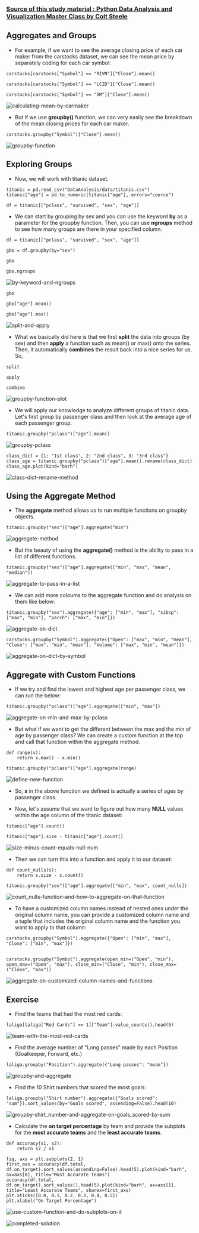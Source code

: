 ### [Source of this study material : Python Data Analysis and Visualization Master Class by Colt Steele](https://www.udemy.com/course/python-data-analysis-visualization/)


## Aggregates and Groups

- For example, if we want to see the average closing price of each car maker from the carstocks dataset, we can see the mean price by separately coding for each car symbol:


```
carstocks[carstocks["Symbol"] == "RIVN"]["Close"].mean()

carstocks[carstocks["Symbol"] == "LCID"]["Close"].mean()

carstocks[carstocks["Symbol"] == "GM"]["Close"].mean()
```


![calculating-mean-by-carmaker](/pictures/python/groupby-and-aggregates/calculating-mean-by-carmaker.PNG "calculating mean by carmaker")


- But if we use **groupby()** function, we can very easily see the breakdown of the mean closing prices for each car maker.


```
carstocks.groupby("Symbol")["Close"].mean()
```

![groupby-function](/pictures/python/groupby-and-aggregates/groupby-function.PNG "groupby function")


## Exploring Groups

- Now, we will work with titanic dataset.


```
titanic = pd.read_csv("DataAnalysis/data/titanic.csv")
titanic["age"] = pd.to_numeric(titanic["age"], errors="coerce")

df = titanic[["pclass", "survived", "sex", "age"]]
```


- We can start by grouping by sex and you can use the keyword **by** as a parameter for the groupby function. Then, you can use **ngroups** method to see how many groups are there in your specified column.


```
df = titanic[["pclass", "survived", "sex", "age"]]

gbo = df.groupby(by="sex")

gbo

gbo.ngroups
```


![by-keyword-and-ngroups](/pictures/python/groupby-and-aggregates/by-keyword-and-ngroups.PNG "by keyword and ngroups")


```
gbo

gbo["age"].mean()

gbo["age"].max()
```


![split-and-apply](/pictures/python/groupby-and-aggregates/split-and-apply.PNG "split and apply")


- What we basically did here is that we first **split** the data into groups (by sex) and then **apply** a function such as mean() or max() onto the series. Then, it automatically **combines** the result back into a nice series for us. So,


```
split

apply

combine
```

![groupby-function-plot](/pictures/python/groupby-and-aggregates/groupby-apply-function-plot.PNG "groupby apply function plot")


- We will apply our knowledge to analyze different groups of titanic data. Let's first group by passenger class and then look at the average age of each passenger group.


```
titanic.groupby("pclass")["age"].mean()
```


![groupby-pclass](/pictures/python/groupby-and-aggregates/groupby-pclass.PNG "groupby pclass")


```
class_dict = {1: "1st class", 2: "2nd class", 3: "3rd class"}
class_age = titanic.groupby("pclass")["age"].mean().rename(class_dict)
class_age.plot(kind="barh")
```


![class-dict-rename-method](/pictures/python/groupby-and-aggregates/class-dict-rename-method.PNG "class dict rename method")


## Using the Aggregate Method


- The **aggregate** method allows us to run multiple functions on groupby objects.


```
titanic.groupby("sex")["age"].aggregate("min")
```


![aggregate-method](/pictures/python/groupby-and-aggregates/aggregate-method.PNG "aggregate method")


- But the beauty of using the **aggregate()** method is the ability to pass in a list of different functions.


```
titanic.groupby("sex")["age"].aggregate(["min", "max", "mean", "median"])
```


![aggregate-to-pass-in-a-list](/pictures/python/groupby-and-aggregates/aggregate-to-pass-in-a-list.PNG "aggregate to pass in a list")


- We can add more coloums to the aggregate function and do analysis on them like below:


```
titanic.groupby("sex").aggregate({"age": ["min", "max"], "sibsp": ["max", "min"], "parch": ["max", "min"]})
```


![aggregate-on-dict](/pictures/python/groupby-and-aggregates/aggregate-on-dict.PNG "aggregate on dict")



```
carstocks.groupby("Symbol").aggregate({"Open": ["max", "min", "mean"], "Close": ["max", "min", "mean"], "Volume": ["max", "min", "mean"]})
```


![aggregate-on-dict-by-symbol](/pictures/python/groupby-and-aggregates/aggregate-on-dict-by-symbol.PNG "aggregate on dict by symbol")



## Aggregate with Custom Functions


- If we try and find the lowest and highest age per passenger class, we can run the below:


```
titanic.groupby("pclass")["age"].aggregate(["min", "max"])
```


![aggregate-on-min-and-max-by-pclass](/pictures/python/groupby-and-aggregates/aggregate-on-min-and-max-by-pclass.PNG "aggregate on min and max by pclass")


- But what if we want to get the different between the max and the min of age by passenger class? We can create a custom function at the top and call that function within the aggregate method.


```
def range(x):
    return x.max() - x.min()

titanic.groupby("pclass")["age"].aggregate(range)
```

![define-new-function](/pictures/python/groupby-and-aggregates/define-new-function.PNG "define new function")


- So, **x** in the above function we defined is actually a series of ages by passenger class.


- Now, let's assume that we want to figure out how many **NULL** values within the age column of the titanic dataset:


```
titanic["age"].count()

titanic["age"].size - titanic["age"].count()
```


![size-minus-count-equals-null-num](/pictures/python/groupby-and-aggregates/size-minus-count-equals-null-num.PNG "size minus count equals the number of null values")


- Then we can turn this into a function and apply it to our dataset:


```
def count_nulls(s):
    return s.size - s.count()

titanic.groupby("sex")["age"].aggregate(["min", "max", count_nulls])
```


![count_nulls-function-and-how-to-aggregate-on-that-function](/pictures/python/groupby-and-aggregates/count_nulls-function-and-how-to-aggregate-on-the-function.PNG "count nulls function and how to aggregate on that function")


- To have a customized column names instead of nested ones under the original column name, you can provide a customized column name and a tuple that includes the original column name and the function you want to apply to that column:


```
carstocks.groupby("Symbol").aggregate({"Open": ["min", "max"], "Close": ["min", "max"]})


carstocks.groupby("Symbol").aggregate(open_min=("Open", "min"), open_max=("Open", "max"), close_min=("Close", "min"), close_max=("Close", "max"))
```


![aggregate-on-customized-column-names-and-functions](/pictures/python/groupby-and-aggregates/aggregate-on-customized-column-names.PNG "aggregate on customized column names and apply functions on them")



## Exercise


- Find the teams that had the most red cards:


```
laliga[laliga["Red Cards"] == 1]["Team"].value_counts().head(5)
```

![team-with-the-most-red-cards](/pictures/python/groupby-and-aggregates/team-with-the-most-red-cards.PNG "team with the most red cards")


- Find the average number of "Long passes" made by each Position (Goalkeeper, Forward, etc.)


```
laliga.groupby("Position").aggregate({"Long passes": "mean"})
```


![groupby-and-aggregate](/pictures/python/groupby-and-aggregates/groupby-and-aggreate.PNG "groupby and aggregate")


- Find the 10 Shirt numbers that scored the most goals:


```
laliga.groupby("Shirt number").aggregate({"Goals scored": "sum"}).sort_values(by="Goals scored", ascending=False).head(10)
```


![groupby-shirt_number-and-aggregate-on-goals_scored-by-sum](/pictures/python/groupby-and-aggregates/groupby-shirt_number-and-aggregate-sum.PNG "groupby shirt_number and aggregate on dictionary goals_scored and sum")



- Calculate the **on target percentage** by team and provide the subplots for the **most accurate teams** and the **least accurate teams**.


```
def accuracy(s1, s2):
    return s2 / s1

fig, axs = plt.subplots(2, 1)
first_axs = accuracy(df.total, df.on_target).sort_values(ascending=False).head(5).plot(kind="barh", ax=axs[0], title="Most Accurate Teams")
accuracy(df.total, df.on_target).sort_values().head(5).plot(kind="barh", ax=axs[1], title="Least Accurate Teams", sharex=first_axs)
plt.xticks([0.0, 0.1, 0.2, 0.3, 0.4, 0.5])
plt.xlabel("On Target Percentage")
```


![use-custom-function-and-do-subplots-on-it](/pictures/python/groupby-and-aggregates/use-custom-function-and-do-subplots-on-it.PNG "use custom function and do subplots on it")



![completed-solution](/pictures/python/groupby-and-aggregates/completed-solution.PNG "completed solution")


